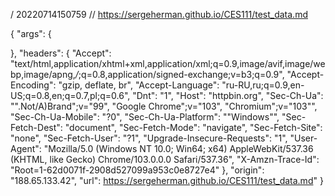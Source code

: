 / 20220714150759
// https://sergeherman.github.io/CES111/test_data.md

{
  "args": {
    
  },
  "headers": {
    "Accept": "text/html,application/xhtml+xml,application/xml;q=0.9,image/avif,image/webp,image/apng,*/*;q=0.8,application/signed-exchange;v=b3;q=0.9",
    "Accept-Encoding": "gzip, deflate, br",
    "Accept-Language": "ru-RU,ru;q=0.9,en-US;q=0.8,en;q=0.7,pl;q=0.6",
    "Dnt": "1",
    "Host": "httpbin.org",
    "Sec-Ch-Ua": "\".Not/A)Brand\";v=\"99\", \"Google Chrome\";v=\"103\", \"Chromium\";v=\"103\"",
    "Sec-Ch-Ua-Mobile": "?0",
    "Sec-Ch-Ua-Platform": "\"Windows\"",
    "Sec-Fetch-Dest": "document",
    "Sec-Fetch-Mode": "navigate",
    "Sec-Fetch-Site": "none",
    "Sec-Fetch-User": "?1",
    "Upgrade-Insecure-Requests": "1",
    "User-Agent": "Mozilla/5.0 (Windows NT 10.0; Win64; x64) AppleWebKit/537.36 (KHTML, like Gecko) Chrome/103.0.0.0 Safari/537.36",
    "X-Amzn-Trace-Id": "Root=1-62d0071f-2908d527099a953c0e8727e4"
  },
  "origin": "188.65.133.42",
  "url": https://sergeherman.github.io/CES111/test_data.md"
}